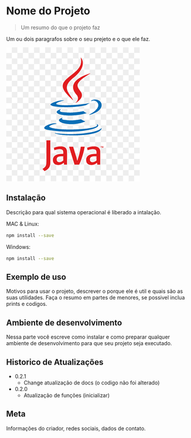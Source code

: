 # Nome do Projeto 

> Um resumo do que o projeto faz

Um ou dois paragrafos sobre o seu prejeto e o que ele faz.

![](java.png)

## Instalação 

Descrição para qual sistema operacional é liberado a intalação.

MAC & Linux:

```sh
npm install --save

```

Windows: 

```sh 
npm install --save
```

## Exemplo de uso 

Motivos para usar o projeto, descrever o porque ele é util e quais são as suas utilidades.
Faça o resumo em partes de menores, se possivel inclua prints e codigos.

## Ambiente de desenvolvimento 

Nessa parte você escreve como instalar e como preparar qualquer ambiente de desenvolvimento para que seu projeto seja executado. 

## Historico de Atualizações

* 0.2.1 
   * Change atualização de docs (o codigo não foi alterado)
* 0.2.0 
   * Atualização de funções (inicializar)

## Meta 

Informações do criador, redes sociais, dados de contato.
